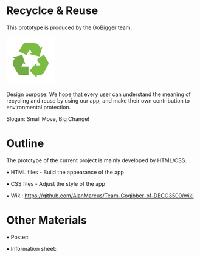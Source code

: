 # Recyclce & Reuse
This prototype is produced by the GoBigger team.                                                                                                             

<img src="Images/Recycle_reuse.png">

Design purpose: We hope that every user can understand the meaning of recycling and reuse by using our app, and make their own contribution to environmental protection.

Slogan: Small Move, Big Change!

# Outline
The prototype of the current project is mainly developed by HTML/CSS.

• HTML files - Build the appearance of the app

• CSS files - Adjust the style of the app

• Wiki: https://github.com/AlanMarcus/Team-Gogibber-of-DECO3500/wiki

# Other Materials
• Poster:

• Information sheet:


